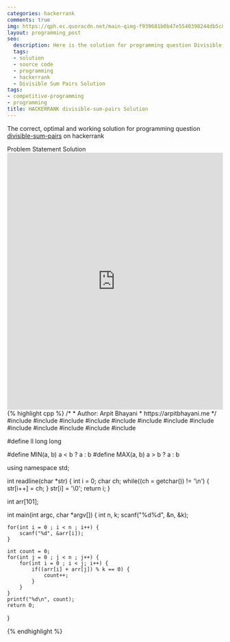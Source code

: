 ```yaml
---
categories: hackerrank
comments: true
img: https://qph.ec.quoracdn.net/main-qimg-f939681b0b47e5540398244db5c8966f?convert_to_webp=true
layout: programming_post
seo:
  description: Here is the solution for programming question Divisible Sum Pairs on hackerrank
  tags:
  - solution
  - source code
  - programming
  - hackerrank
  - Divisible Sum Pairs Solution
tags:
- competitive-programming
- programming
title: HACKERRANK divisible-sum-pairs Solution
---
```

The correct, optimal and working solution for programming question [divisible-sum-pairs](https://www.hackerrank.com/challenges/divisible-sum-pairs) on hackerrank

<div class="ui secondary pointing large menu">
  <a class="grey item" data-tab="problem-statement">
    Problem Statement
  </a>
  <a class="active item grey" data-tab="solution">
    Solution
  </a>
</div>
<div class="ui bottom attached tab" data-tab="problem-statement">
    <iframe src="https://www.hackerrank.com/challenges/divisible-sum-pairs" width="100%" height="600px" style="overflow: scroll; border: none;"></iframe>
</div>
<div class="ui bottom attached active tab" data-tab="solution">
{% highlight cpp %}
/*
 *  Author: Arpit Bhayani
 *  https://arpitbhayani.me
 */
#include <cmath>
#include <cstdio>
#include <cstdlib>
#include <climits>
#include <deque>
#include <iostream>
#include <list>
#include <limits>
#include <map>
#include <queue>
#include <set>
#include <stack>
#include <vector>

#define ll long long

#define MIN(a, b) a < b ? a : b
#define MAX(a, b) a > b ? a : b

using namespace std;

int readline(char *str) {
    int i = 0;
    char ch;
    while((ch = getchar()) != '\n') {
        str[i++] = ch;
    }
    str[i] = '\0';
    return i;
}

int arr[101];

int main(int argc, char *argv[]) {
    int n, k;
    scanf("%d%d", &n, &k);

    for(int i = 0 ; i < n ; i++) {
        scanf("%d", &arr[i]);
    }

    int count = 0;
    for(int j = 0 ; j < n ; j++) {
        for(int i = 0 ; i < j; i++) {
            if((arr[i] + arr[j]) % k == 0) {
                count++;
            }
        }
    }
    printf("%d\n", count);
    return 0;
}

{% endhighlight %}
</div>
